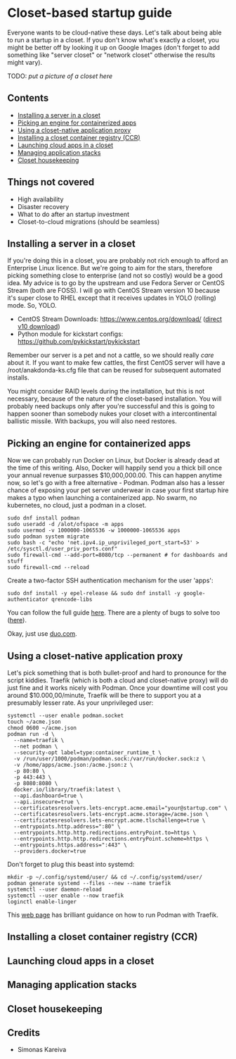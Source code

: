 # Closet-based startup guide

Everyone wants to be cloud-native these days. Let's talk about being able to run a startup in a closet. 
If you don't know what's exactly a closet, you might be better off by looking it up on Google Images
(don't forget to add something like "server closet" or "network closet" otherwise the results might vary).

TODO: _put a picture of a closet here_

## Contents

* [Installing a server in a closet](#Installing-a-server-in-a-closet)
* [Picking an engine for containerized apps](#Picking-an-engine-for-containerized-apps)
* [Using a closet-native application proxy](#Using-a-closet-native-application-proxy)
* [Installing a closet container registry (CCR)](#Installing-a-closet-container-registry-CCR)
* [Launching cloud apps in a closet](#Launching-cloud-apps-in-a-closet)
* [Managing application stacks](#Managing-application-stacks)
* [Closet housekeeping](#Closet-housekeeping)

## Things not covered

* High availability
* Disaster recovery
* What to do after an startup investment
* Closet-to-cloud migrations (should be seamless)

## Installing a server in a closet

If you're doing this in a closet, you are probably not rich enough to afford an Enterprise Linux licence. But we're
going to aim for the stars, therefore picking something close to enterprise (and not so costly) would be a good idea.
My advice is to go by the upstream and use Fedora Server or CentOS Stream (both are FOSS). I will go with CentOS Stream
version 10 because it's super close to RHEL except that it receives updates in YOLO (rolling) mode. So, YOLO.

* CentOS Stream Downloads: https://www.centos.org/download/ ([direct v10 download](https://mirrors.centos.org/mirrorlist?path=/10-stream/BaseOS/x86_64/iso/CentOS-Stream-10-latest-x86_64-dvd1.iso&redirect=1&protocol=https))
* Python module for kickstart configs: https://github.com/pykickstart/pykickstart

Remember our server is a pet and not a cattle, so we should really *care* about it. If you want to make few cattles, 
the first CentOS server will have a /root/anakdonda-ks.cfg file that can be reused for subsequent automated installs.

You might consider RAID levels during the installation, but this is not necessary, because of the nature of the closet-based
installation. You will probably need backups only after you're successful and this is going to happen sooner than somebody
nukes your closet with a intercontinental ballistic missile. With backups, you will also need restores.

## Picking an engine for containerized apps

Now we can probably run Docker on Linux, but Docker is already dead at the time of this writing. Also, Docker will happily 
send you a thick bill once your annual revenue surpasses $10,000,000.00. This can happen anytime now, so let's go with a 
free alternative - Podman. Podman also has a lesser chance of exposing your pet server underwear in case your first
startup hire makes a typo when launching a containerized app. No swarm, no kubernetes, no cloud, just a podman in a closet.

    sudo dnf install podman
    sudo useradd -d /alot/ofspace -m apps
    sudo usermod -v 1000000-1065536 -w 1000000-1065536 apps
    sudo podman system migrate
    sudo bash -c "echo 'net.ipv4.ip_unprivileged_port_start=53' > /etc/sysctl.d/user_priv_ports.conf"
    sudo firewall-cmd --add-port=8080/tcp --permanent # for dashboards and stuff
    sudo firewall-cmd --reload

Create a two-factor SSH authentication mechanism for the user 'apps':

    sudo dnf install -y epel-release && sudo dnf install -y google-authenticator qrencode-libs
    
You can follow the full guide [here](https://www.digitalocean.com/community/tutorials/how-to-set-up-multi-factor-authentication-for-ssh-on-centos-7). There are a plenty of bugs to solve too ([here](https://github.com/google/google-authenticator-libpam/issues/101#issuecomment-997533681)).

Okay, just use [duo.com](https://duo.com).

## Using a closet-native application proxy

Let's pick something that is both bullet-proof and hard to pronounce for the script kiddies. Traefik (which is both a cloud and
closet-native proxy) will do just fine and it works nicely with Podman. Once your downtime will cost you around $10.000,00/minute,
Traefik will be there to support you at a presumably lesser rate. As your unprivileged user:

    systemctl --user enable podman.socket
    touch ~/acme.json
    chmod 0600 ~/acme.json
    podman run -d \
      --name=traefik \
      --net podman \
      --security-opt label=type:container_runtime_t \
      -v /run/user/1000/podman/podman.sock:/var/run/docker.sock:z \
      -v /home/apps/acme.json:/acme.json:z \
      -p 80:80 \
      -p 443:443 \
      -p 8080:8080 \
      docker.io/library/traefik:latest \
      --api.dashboard=true \
      --api.insecure=true \
      --certificatesresolvers.lets-encrypt.acme.email="your@startup.com" \
      --certificatesresolvers.lets-encrypt.acme.storage=/acme.json \
      --certificatesresolvers.lets-encrypt.acme.tlschallenge=true \
      --entrypoints.http.address=":80" \
      --entrypoints.http.http.redirections.entryPoint.to=https \
      --entrypoints.http.http.redirections.entryPoint.scheme=https \
      --entrypoints.https.address=":443" \
      --providers.docker=true

Don't forget to plug this beast into systemd:

    mkdir -p ~/.config/systemd/user/ && cd ~/.config/systemd/user/
    podman generate systemd --files --new --name traefik
    systemctl --user daemon-reload 
    systemctl --user enable --now traefik
    loginctl enable-linger

This [web page](https://blog.cthudson.com/2023-11-02-running-traefik-with-podman/) has brilliant guidance on how to run Podman with Traefik.

## Installing a closet container registry (CCR)

## Launching cloud apps in a closet

## Managing application stacks

## Closet housekeeping

## Credits

* Simonas Kareiva

